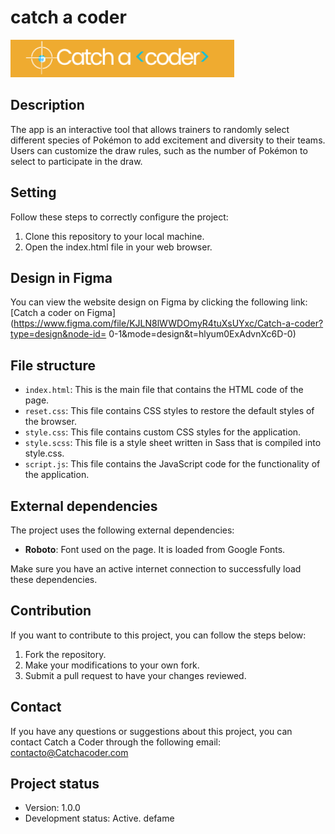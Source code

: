 # catch a coder

![Catch a coder's logo](assets/logo.png)

## Description

The app is an interactive tool that allows trainers to randomly select different species of Pokémon to add excitement and diversity to their teams. Users can customize the draw rules, such as the number of Pokémon to select to participate in the draw.

## Setting

Follow these steps to correctly configure the project:

1. Clone this repository to your local machine.
2. Open the index.html file in your web browser.

## Design in Figma

You can view the website design on Figma by clicking the following link: [Catch a coder on Figma](https://www.figma.com/file/KJLN8lWWDOmyR4tuXsUYxc/Catch-a-coder?type=design&node-id= 0-1&mode=design&t=hlyum0ExAdvnXc6D-0)

## File structure

- `index.html`: This is the main file that contains the HTML code of the page.
- `reset.css`: This file contains CSS styles to restore the default styles of the browser.
- `style.css`: This file contains custom CSS styles for the application.
- `style.scss`: This file is a style sheet written in Sass that is compiled into style.css.
- `script.js`: This file contains the JavaScript code for the functionality of the application.
## External dependencies

The project uses the following external dependencies:

- **Roboto**: Font used on the page. It is loaded from Google Fonts.

Make sure you have an active internet connection to successfully load these dependencies.

## Contribution

If you want to contribute to this project, you can follow the steps below:

1. Fork the repository.
2. Make your modifications to your own fork.
3. Submit a pull request to have your changes reviewed.

## Contact

If you have any questions or suggestions about this project, you can contact Catch a Coder through the following email: contacto@Catchacoder.com

## Project status

- Version: 1.0.0
- Development status: Active. defame